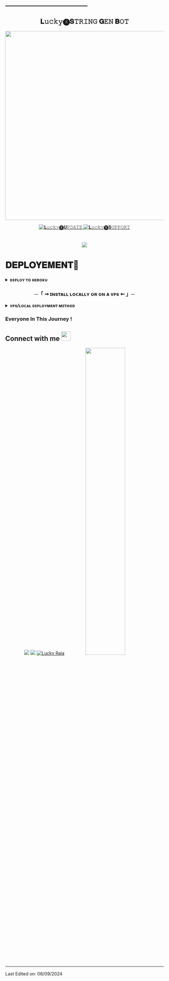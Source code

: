 ━━━━━━━━━━━━━━━━━━━━━━━━━━━━━━━

<h2 align="center">
    𝐋𝚞𝚌𝚔𝚢🅧𝐒𝚃𝚁𝙸𝙽𝙶 𝐆𝙴𝙽 𝐁𝙾𝚃
</h2>

  <p align="center"><a href="https://t.me/The_LuckyX"><img src="https://telegra.ph/file/6eecb673ffdcff35134cc.jpg" width="600"></a></p>

<p align="center">
  <a href="https://t.me/Luckyxupdate">
    <img src="https://img.shields.io/badge/Lucky%20%F0%9D%95%8F%20Update-Channel-blue?style=for-the-badge&logo=telegram" alt="𝐋𝚞𝚌𝚔𝚢🅧𝐔𝙿𝙳𝙰𝚃𝙴">
  </a>
  <a href="https://t.me/LuckyxSupport">
    <img src="https://img.shields.io/badge/Lucky%20%F0%9D%95%8F%20Support-Group-blue?style=for-the-badge&logo=telegram" alt="𝐋𝚞𝚌𝚔𝚢🅧𝐒𝚄𝙿𝙿𝙾𝚁𝚃">
  </a
  
</p>
<h1 align ="center"><img src="https://readme-typing-svg.herokuapp.com?color=000BFG&width=250&lines=sᴛʀɪɴɢ+ɢᴇɴʀᴀᴛᴏʀ+ʙᴏᴛ"></b></h1>

# 𝐃𝐄𝐏𝐋𝐎𝐘𝐄𝐌𝐄𝐍𝐓🎉
<details>
<summary><b>ᴅᴇᴘʟᴏʏ ᴛᴏ ʜᴇʀᴏᴋᴜ</b></summary>
<br>
<p align="center"><a href="http://dashboard.heroku.com/new?template=https://github.com/The-LuckyX/LuckyStringGen"> <img src="https://img.shields.io/badge/Deploy%20On%20Heroku-black?style=for-the-badge&logo=heroku" width="220" height="38.45"/></a></p>
</details>

<h3 align="center">
    ─「 ⇝ ɪɴsᴛᴀʟʟ ʟᴏᴄᴀʟʟʏ ᴏʀ ᴏɴ ᴀ ᴠᴘs ⇜ 」─
</h3>
<details>
<summary><b> ᴠᴘs/ʟᴏᴄᴀʟ ᴅᴇᴘʟᴏʏᴍᴇɴᴛ ᴍᴇᴛʜᴏᴅ </b>
</h3></summary>
    
1. **Upgrade & Update:**
   ```bash
   sudo apt-get update && sudo apt-get upgrade -y
   ```

2. **Install Required Packages:**
   ```bash
   sudo apt-get install python3-pip ffmpeg -y
   ```
3. **Setting up PIP**
   ```bash
   sudo pip3 install -U pip
   ```
4. **Installing Node**
   ```bash
   curl -o- https://raw.githubusercontent.com/nvm-sh/nvm/v0.38.0/install.sh | bash && source ~/.bashrc && nvm install v18
   ```
5. **Clone the Repository**
   ```bash
   git clone https://github.com/The-LuckyX/LuckyStringGen && cd LuckyStringGen
   ```
6. **Install Requirements**
   ```bash
   pip3 install -U -r requirements.txt
   ```
7. **Create .env  with sample.env**
   ```bash
   cp sample.env .env
   ```
   - Edit .env with your vars
8. **Editing Vars:**
   ```bash
   vi .env
   ```
   - Press `I` Button On Keyboard To Start Editing.
   - Edit .env With Your Values.
   - Press `Ctrl + C`  Once You Are Done With Editing Vars And Type `:wq` To Save .env Or `:qa` To Exit Editing.
10. **Installing tmux**
    ```bash
    sudo apt install tmux -y && tmux
    ```
11. **Run The Bot**
    ```bash
    bash start & python3 main.py
    ```

---

</details>

### Everyone In This Journey !

## Connect with me <img src="https://media.giphy.com/media/iY8CRBdQXODJSCERIr/giphy.gif" width="30px">
<p align="center">
<a href="https://telegram.dog/LuckyxSupport"><img src="https://img.shields.io/badge/-Support Gʀᴏᴜᴘ%20%20-0077B5?style=flat&logo=Telegram&logoColor=white"/></a>
<a href="https://telegram.dog/Luckyxupdate"><img src="https://img.shields.io/badge/-Channel%20%20-0077B5?style=flat&logo=Telegram&logoColor=white"/></a>  
<a href="https://telegram.dog/The_LuckyX"><img title="Lucky Raja" src="https://img.shields.io/static/v1?label=The_LuckyX&message=TG&color=blue-green"></a> 
<img src="https://media.giphy.com/media/jpVnC65DmYeyRL4LHS/giphy.gif" width="50%"> 
</p>
 
-----

Last Edited on: 06/09/2024